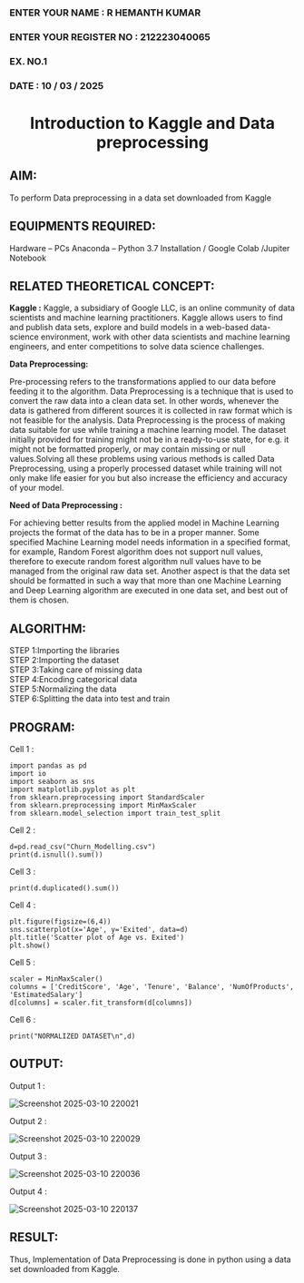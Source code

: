 <H3>ENTER YOUR NAME : R HEMANTH KUMAR</H3>
<H3>ENTER YOUR REGISTER NO : 212223040065</H3>
<H3>EX. NO.1</H3>
<H3>DATE : 10 / 03 / 2025</H3>
<H1 ALIGN =CENTER> Introduction to Kaggle and Data preprocessing</H1>

## AIM:

To perform Data preprocessing in a data set downloaded from Kaggle

## EQUIPMENTS REQUIRED:
Hardware – PCs
Anaconda – Python 3.7 Installation / Google Colab /Jupiter Notebook

## RELATED THEORETICAL CONCEPT:

**Kaggle :**
Kaggle, a subsidiary of Google LLC, is an online community of data scientists and machine learning practitioners. Kaggle allows users to find and publish data sets, explore and build models in a web-based data-science environment, work with other data scientists and machine learning engineers, and enter competitions to solve data science challenges.

**Data Preprocessing:**

Pre-processing refers to the transformations applied to our data before feeding it to the algorithm. Data Preprocessing is a technique that is used to convert the raw data into a clean data set. In other words, whenever the data is gathered from different sources it is collected in raw format which is not feasible for the analysis.
Data Preprocessing is the process of making data suitable for use while training a machine learning model. The dataset initially provided for training might not be in a ready-to-use state, for e.g. it might not be formatted properly, or may contain missing or null values.Solving all these problems using various methods is called Data Preprocessing, using a properly processed dataset while training will not only make life easier for you but also increase the efficiency and accuracy of your model.

**Need of Data Preprocessing :**

For achieving better results from the applied model in Machine Learning projects the format of the data has to be in a proper manner. Some specified Machine Learning model needs information in a specified format, for example, Random Forest algorithm does not support null values, therefore to execute random forest algorithm null values have to be managed from the original raw data set.
Another aspect is that the data set should be formatted in such a way that more than one Machine Learning and Deep Learning algorithm are executed in one data set, and best out of them is chosen.


## ALGORITHM:
STEP 1:Importing the libraries<BR>
STEP 2:Importing the dataset<BR>
STEP 3:Taking care of missing data<BR>
STEP 4:Encoding categorical data<BR>
STEP 5:Normalizing the data<BR>
STEP 6:Splitting the data into test and train<BR>

##  PROGRAM:

Cell 1 :
```
import pandas as pd
import io
import seaborn as sns
import matplotlib.pyplot as plt
from sklearn.preprocessing import StandardScaler
from sklearn.preprocessing import MinMaxScaler
from sklearn.model_selection import train_test_split
```

Cell 2 :
```
d=pd.read_csv("Churn_Modelling.csv")
print(d.isnull().sum())
```

Cell 3 :
```
print(d.duplicated().sum())
```

Cell 4 :
```
plt.figure(figsize=(6,4))
sns.scatterplot(x='Age', y='Exited', data=d)
plt.title('Scatter plot of Age vs. Exited')
plt.show()
```

Cell 5 :
```
scaler = MinMaxScaler()
columns = ['CreditScore', 'Age', 'Tenure', 'Balance', 'NumOfProducts', 'EstimatedSalary']
d[columns] = scaler.fit_transform(d[columns])
```

Cell 6 :
```
print("NORMALIZED DATASET\n",d)
```

## OUTPUT:

Output 1 :

![Screenshot 2025-03-10 220021](https://github.com/user-attachments/assets/97d45655-89f4-4ffb-8e08-e8b746a756a6)

Output 2 :

![Screenshot 2025-03-10 220029](https://github.com/user-attachments/assets/e086eb23-8c5c-4867-96b1-f39a9b9f32df)

Output 3 :

![Screenshot 2025-03-10 220036](https://github.com/user-attachments/assets/ef1eee4c-788e-46cb-a2d3-4d5b335efab4)

Output 4 :

![Screenshot 2025-03-10 220137](https://github.com/user-attachments/assets/0d726f43-bed6-46f0-b118-9f03a58dadbc)

## RESULT:
Thus, Implementation of Data Preprocessing is done in python  using a data set downloaded from Kaggle.
